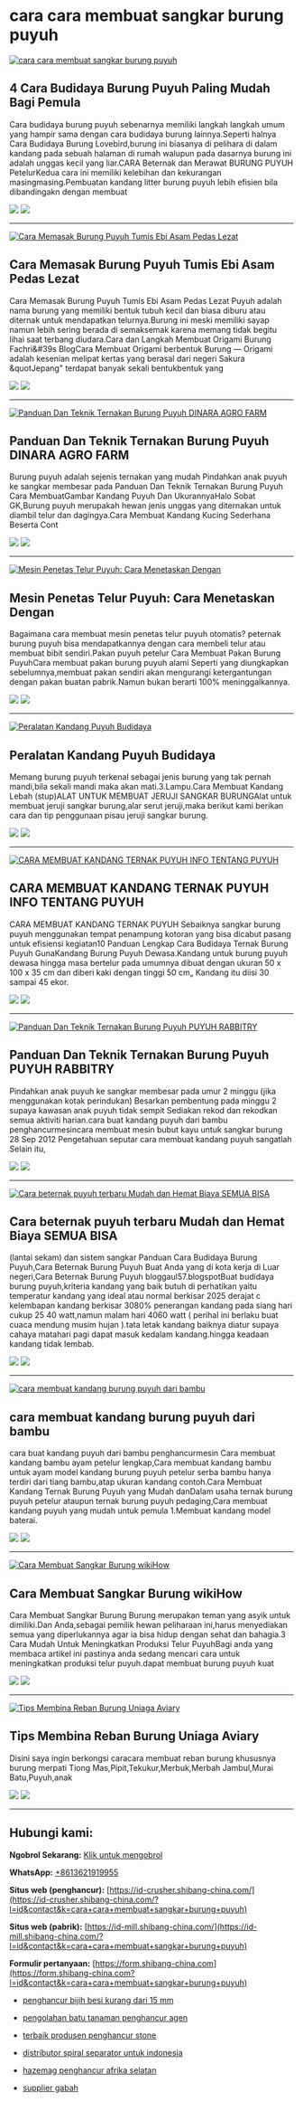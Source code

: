 # cara cara membuat sangkar burung puyuh

<a href="https://swt.shibang-china.com/?l=id&img&k=cara+cara+membuat+sangkar+burung+puyuh" target="_blank">![cara cara membuat sangkar burung puyuh](http://static.shibang-china.com/all-800x300/1122.jpg)</a>

## 4 Cara Budidaya Burung Puyuh Paling Mudah Bagi Pemula
Cara budidaya burung puyuh sebenarnya memiliki langkah langkah umum yang hampir sama dengan cara budidaya burung lainnya.Seperti halnya Cara Budidaya Burung Lovebird,burung ini biasanya di pelihara di dalam kandang pada sebuah halaman di rumah walupun pada dasarnya burung ini adalah unggas kecil yang liar.CARA Beternak dan Merawat BURUNG PUYUH PetelurKedua cara ini memiliki kelebihan dan kekurangan masingmasing.Pembuatan kandang litter burung puyuh lebih efisien bila dibandingakn dengan membuat


<a href="https://whatsapp.shibangsoft.com/WhatsApp.php" target="_blank" title="WhatsApp">![](http://static.shibang-china.com/icon/whatsapp.png)</a> <a href="https://swt.shibang-china.com/?l=id&icon&k=cara+cara+membuat+sangkar+burung+puyuh" target="_blank">![](http://static.shibang-china.com/icon/chat-id.png)</a>

---

<a href="https://swt.shibang-china.com/?l=id&img&k=cara+cara+membuat+sangkar+burung+puyuh" target="_blank">![Cara Memasak Burung Puyuh Tumis Ebi Asam Pedas Lezat](http://static.shibang-china.com/all-800x300/401.jpg)</a>

## Cara Memasak Burung Puyuh Tumis Ebi Asam Pedas Lezat
Cara Memasak Burung Puyuh Tumis Ebi Asam Pedas Lezat Puyuh adalah nama burung yang memiliki bentuk tubuh kecil dan biasa diburu atau diternak untuk mendapatkan telurnya.Burung ini meski memiliki sayap namun lebih sering berada di semaksemak karena memang tidak begitu lihai saat terbang diudara.Cara dan Langkah Membuat Origami Burung Fachri&#39s BlogCara Membuat Origami berbentuk Burung — Origami adalah kesenian melipat kertas yang berasal dari negeri Sakura &quotJepang" terdapat banyak sekali bentukbentuk yang


<a href="https://whatsapp.shibangsoft.com/WhatsApp.php" target="_blank" title="WhatsApp">![](http://static.shibang-china.com/icon/whatsapp.png)</a> <a href="https://swt.shibang-china.com/?l=id&icon&k=cara+cara+membuat+sangkar+burung+puyuh" target="_blank">![](http://static.shibang-china.com/icon/chat-id.png)</a>

---

<a href="https://swt.shibang-china.com/?l=id&img&k=cara+cara+membuat+sangkar+burung+puyuh" target="_blank">![Panduan Dan Teknik Ternakan Burung Puyuh DINARA AGRO FARM](http://static.shibang-china.com/all-800x300/1253.jpg)</a>

## Panduan Dan Teknik Ternakan Burung Puyuh DINARA AGRO FARM
Burung puyuh adalah sejenis ternakan yang mudah Pindahkan anak puyuh ke sangkar membesar pada Panduan Dan Teknik Ternakan Burung Puyuh Cara MembuatGambar Kandang Puyuh Dan UkurannyaHalo Sobat GK,Burung puyuh merupakah hewan jenis unggas yang diternakan untuk diambil telur dan dagingya.Cara Membuat Kandang Kucing Sederhana Beserta Cont


<a href="https://whatsapp.shibangsoft.com/WhatsApp.php" target="_blank" title="WhatsApp">![](http://static.shibang-china.com/icon/whatsapp.png)</a> <a href="https://swt.shibang-china.com/?l=id&icon&k=cara+cara+membuat+sangkar+burung+puyuh" target="_blank">![](http://static.shibang-china.com/icon/chat-id.png)</a>

---

<a href="https://swt.shibang-china.com/?l=id&img&k=cara+cara+membuat+sangkar+burung+puyuh" target="_blank">![Mesin Penetas Telur Puyuh: Cara Menetaskan Dengan](http://static.shibang-china.com/all-800x300/1153.jpg)</a>

## Mesin Penetas Telur Puyuh: Cara Menetaskan Dengan
Bagaimana cara membuat mesin penetas telur puyuh otomatis? peternak burung puyuh bisa mendapatkannya dengan cara membeli telur atau membuat bibit sendiri.Pakan puyuh petelur Cara Membuat Pakan Burung PuyuhCara membuat pakan burung puyuh alami Seperti yang diungkapkan sebelumnya,membuat pakan sendiri akan mengurangi ketergantungan dengan pakan buatan pabrik.Namun bukan berarti 100% meninggalkannya.


<a href="https://whatsapp.shibangsoft.com/WhatsApp.php" target="_blank" title="WhatsApp">![](http://static.shibang-china.com/icon/whatsapp.png)</a> <a href="https://swt.shibang-china.com/?l=id&icon&k=cara+cara+membuat+sangkar+burung+puyuh" target="_blank">![](http://static.shibang-china.com/icon/chat-id.png)</a>

---

<a href="https://swt.shibang-china.com/?l=id&img&k=cara+cara+membuat+sangkar+burung+puyuh" target="_blank">![Peralatan Kandang Puyuh Budidaya](http://static.shibang-china.com/all-800x300/453.jpg)</a>

## Peralatan Kandang Puyuh Budidaya
Memang burung puyuh terkenal sebagai jenis burung yang tak pernah mandi,bila sekali mandi maka akan mati.3.Lampu.Cara Membuat Kandang Lebah (stup)ALAT UNTUK MEMBUAT JERUJI SANGKAR BURUNGAlat untuk membuat jeruji sangkar burung,alar serut jeruji,maka berikut kami berikan cara dan tip penggunaan pisau jeruji sangkar burung.


<a href="https://whatsapp.shibangsoft.com/WhatsApp.php" target="_blank" title="WhatsApp">![](http://static.shibang-china.com/icon/whatsapp.png)</a> <a href="https://swt.shibang-china.com/?l=id&icon&k=cara+cara+membuat+sangkar+burung+puyuh" target="_blank">![](http://static.shibang-china.com/icon/chat-id.png)</a>

---

<a href="https://swt.shibang-china.com/?l=id&img&k=cara+cara+membuat+sangkar+burung+puyuh" target="_blank">![CARA MEMBUAT KANDANG TERNAK PUYUH INFO TENTANG PUYUH](http://static.shibang-china.com/all-800x300/861.jpg)</a>

## CARA MEMBUAT KANDANG TERNAK PUYUH INFO TENTANG PUYUH
CARA MEMBUAT KANDANG TERNAK PUYUH Sebaiknya sangkar burung puyuh menggunakan tempat penampung kotoran yang bisa dicabut pasang untuk efisiensi kegiatan10 Panduan Lengkap Cara Budidaya Ternak Burung Puyuh GunaKandang Burung Puyuh Dewasa.Kandang untuk burung puyuh dewasa hingga masa bertelur pada umumnya dibuat dengan ukuran 50 x 100 x 35 cm dan diberi kaki dengan tinggi 50 cm„ Kandang itu diisi 30 sampai 45 ekor.


<a href="https://whatsapp.shibangsoft.com/WhatsApp.php" target="_blank" title="WhatsApp">![](http://static.shibang-china.com/icon/whatsapp.png)</a> <a href="https://swt.shibang-china.com/?l=id&icon&k=cara+cara+membuat+sangkar+burung+puyuh" target="_blank">![](http://static.shibang-china.com/icon/chat-id.png)</a>

---

<a href="https://swt.shibang-china.com/?l=id&img&k=cara+cara+membuat+sangkar+burung+puyuh" target="_blank">![Panduan Dan Teknik Ternakan Burung Puyuh PUYUH RABBITRY](http://static.shibang-china.com/all-800x300/275.jpg)</a>

## Panduan Dan Teknik Ternakan Burung Puyuh PUYUH RABBITRY
Pindahkan anak puyuh ke sangkar membesar pada umur 2 minggu (jika menggunakan kotak perindukan) Besarkan pembentung pada minggu 2 supaya kawasan anak puyuh tidak sempit Sediakan rekod dan rekodkan semua aktiviti harian.cara buat kandang puyuh dari bambu penghancurmesincara membuat mesin bubut kayu untuk sangkar burung 28 Sep 2012 Pengetahuan seputar cara membuat kandang puyuh sangatlah Selain itu,


<a href="https://whatsapp.shibangsoft.com/WhatsApp.php" target="_blank" title="WhatsApp">![](http://static.shibang-china.com/icon/whatsapp.png)</a> <a href="https://swt.shibang-china.com/?l=id&icon&k=cara+cara+membuat+sangkar+burung+puyuh" target="_blank">![](http://static.shibang-china.com/icon/chat-id.png)</a>

---

<a href="https://swt.shibang-china.com/?l=id&img&k=cara+cara+membuat+sangkar+burung+puyuh" target="_blank">![Cara beternak puyuh terbaru Mudah dan Hemat Biaya SEMUA BISA](http://static.shibang-china.com/all-800x300/1011.jpg)</a>

## Cara beternak puyuh terbaru Mudah dan Hemat Biaya SEMUA BISA
(lantai sekam) dan sistem sangkar Panduan Cara Budidaya Burung Puyuh,Cara Beternak Burung Puyuh Buat Anda yang di kota kerja di Luar negeri,Cara Beternak Burung Puyuh bloggaul57.blogspotBuat budidaya burung puyuh,kriteria kandang yang baik butuh di perhatikan yaitu temperatur kandang yang ideal atau normal berkisar 2025 derajat c kelembapan kandang berkisar 3080% penerangan kandang pada siang hari cukup 25 40 watt,namun malam hari 4060 watt ( perihal ini berlaku buat cuaca mendung musim hujan ).tata letak kandang baiknya diatur supaya cahaya matahari pagi dapat masuk kedalam kandang.hingga keadaan kandang tidak lembab.


<a href="https://whatsapp.shibangsoft.com/WhatsApp.php" target="_blank" title="WhatsApp">![](http://static.shibang-china.com/icon/whatsapp.png)</a> <a href="https://swt.shibang-china.com/?l=id&icon&k=cara+cara+membuat+sangkar+burung+puyuh" target="_blank">![](http://static.shibang-china.com/icon/chat-id.png)</a>

---

<a href="https://swt.shibang-china.com/?l=id&img&k=cara+cara+membuat+sangkar+burung+puyuh" target="_blank">![cara membuat kandang burung puyuh dari bambu](http://static.shibang-china.com/all-800x300/1446.jpg)</a>

## cara membuat kandang burung puyuh dari bambu
cara buat kandang puyuh dari bambu penghancurmesin Cara membuat kandang bambu ayam petelur lengkap,Cara membuat kandang bambu untuk ayam model kandang burung puyuh petelur serba bambu hanya terdiri dari tiang bambu,atap ukuran kandang contoh.Cara Membuat Kandang Ternak Burung Puyuh yang Mudah danDalam usaha ternak burung puyuh petelur ataupun ternak burung puyuh pedaging,Cara membuat kandang puyuh yang mudah untuk pemula 1.Membuat kandang model baterai.


<a href="https://whatsapp.shibangsoft.com/WhatsApp.php" target="_blank" title="WhatsApp">![](http://static.shibang-china.com/icon/whatsapp.png)</a> <a href="https://swt.shibang-china.com/?l=id&icon&k=cara+cara+membuat+sangkar+burung+puyuh" target="_blank">![](http://static.shibang-china.com/icon/chat-id.png)</a>

---

<a href="https://swt.shibang-china.com/?l=id&img&k=cara+cara+membuat+sangkar+burung+puyuh" target="_blank">![Cara Membuat Sangkar Burung wikiHow](http://static.shibang-china.com/all-800x300/148.jpg)</a>

## Cara Membuat Sangkar Burung wikiHow
Cara Membuat Sangkar Burung Burung merupakan teman yang asyik untuk dimiliki.Dan Anda,sebagai pemilik hewan peliharaan ini,harus menyediakan semua yang diperlukannya agar ia bisa hidup dengan sehat dan bahagia.3 Cara Mudah Untuk Meningkatkan Produksi Telur PuyuhBagi anda yang membaca artikel ini pastinya anda sedang mencari cara untuk meningkatkan produksi telur puyuh.dapat membuat burung puyuh kuat


<a href="https://whatsapp.shibangsoft.com/WhatsApp.php" target="_blank" title="WhatsApp">![](http://static.shibang-china.com/icon/whatsapp.png)</a> <a href="https://swt.shibang-china.com/?l=id&icon&k=cara+cara+membuat+sangkar+burung+puyuh" target="_blank">![](http://static.shibang-china.com/icon/chat-id.png)</a>

---

<a href="https://swt.shibang-china.com/?l=id&img&k=cara+cara+membuat+sangkar+burung+puyuh" target="_blank">![Tips Membina Reban Burung Uniaga Aviary](http://static.shibang-china.com/all-800x300/1048.jpg)</a>

## Tips Membina Reban Burung Uniaga Aviary
Disini saya ingin berkongsi caracara membuat reban burung khususnya burung merpati Tiong Mas,Pipit,Tekukur,Merbuk,Merbah Jambul,Murai Batu,Puyuh,anak

<a href="https://whatsapp.shibangsoft.com/WhatsApp.php" target="_blank" title="WhatsApp">![](http://static.shibang-china.com/icon/whatsapp.png)</a> <a href="https://swt.shibang-china.com/?l=id&icon&k=cara+cara+membuat+sangkar+burung+puyuh" target="_blank">![](http://static.shibang-china.com/icon/chat-id.png)</a>

---
## Hubungi kami:

**Ngobrol Sekarang:** [Klik untuk mengobrol](https://swt.shibang-china.com?l=id&contact&k=cara+cara+membuat+sangkar+burung+puyuh)

**WhatsApp:**  [+8613621919955](https://whatsapp.shibangsoft.com/WhatsApp.php)

**Situs web (penghancur):** [https://id-crusher.shibang-china.com/](https://id-crusher.shibang-china.com/?l=id&contact&k=cara+cara+membuat+sangkar+burung+puyuh)

**Situs web (pabrik):** [https://id-mill.shibang-china.com/](https://id-mill.shibang-china.com/?l=id&contact&k=cara+cara+membuat+sangkar+burung+puyuh)

**Formulir pertanyaan:** [https://form.shibang-china.com](https://form.shibang-china.com?l=id&contact&k=cara+cara+membuat+sangkar+burung+puyuh)

* [penghancur bijih besi kurang dari 15 mm](../31/penghancur%20bijih%20besi%20kurang%20dari%2015%20mm.md)

* [pengolahan batu tanaman penghancur agen](../36/pengolahan%20batu%20tanaman%20penghancur%20agen.md)

* [terbaik produsen penghancur stone](../32/terbaik%20produsen%20penghancur%20stone.md)

* [distributor spiral separator untuk indonesia](../31/distributor%20spiral%20separator%20untuk%20indonesia.md)

* [hazemag penghancur afrika selatan](../31/hazemag%20penghancur%20afrika%20selatan.md)

* [supplier gabah](../31/supplier%20gabah.md)